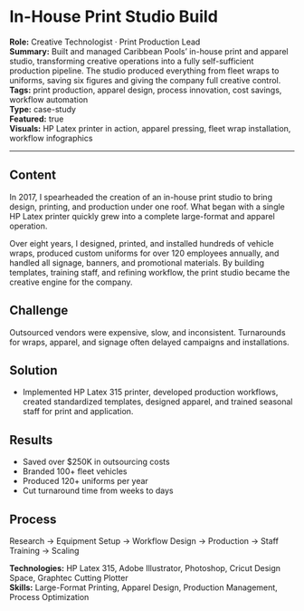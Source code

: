 # In-House Print Studio Build

**Role:** Creative Technologist · Print Production Lead  
**Summary:** Built and managed Caribbean Pools’ in-house print and apparel studio, transforming creative operations into a fully self-sufficient production pipeline. The studio produced everything from fleet wraps to uniforms, saving six figures and giving the company full creative control.  
**Tags:** print production, apparel design, process innovation, cost savings, workflow automation  
**Type:** case-study  
**Featured:** true  
**Visuals:** HP Latex printer in action, apparel pressing, fleet wrap installation, workflow infographics  

---

## Content
In 2017, I spearheaded the creation of an in-house print studio to bring design, printing, and production under one roof. What began with a single HP Latex printer quickly grew into a complete large-format and apparel operation.

Over eight years, I designed, printed, and installed hundreds of vehicle wraps, produced custom uniforms for over 120 employees annually, and handled all signage, banners, and promotional materials. By building templates, training staff, and refining workflow, the print studio became the creative engine for the company.

## Challenge
Outsourced vendors were expensive, slow, and inconsistent. Turnarounds for wraps, apparel, and signage often delayed campaigns and installations.

## Solution
- Implemented HP Latex 315 printer, developed production workflows, created standardized templates, designed apparel, and trained seasonal staff for print and application.

## Results
- Saved over $250K in outsourcing costs  
- Branded 100+ fleet vehicles  
- Produced 120+ uniforms per year  
- Cut turnaround time from weeks to days  

## Process
Research → Equipment Setup → Workflow Design → Production → Staff Training → Scaling

**Technologies:** HP Latex 315, Adobe Illustrator, Photoshop, Cricut Design Space, Graphtec Cutting Plotter  
**Skills:** Large-Format Printing, Apparel Design, Production Management, Process Optimization
